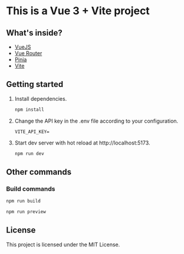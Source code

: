 # This is a Vue 3 + Vite project

## What's inside?

- [VueJS](https://vuejs.org)
- [Vue Router](https://router.vuejs.org)
- [Pinia](https://pinia.vuejs.org)
- [Vite](https://vitejs.dev)

## Getting started

1. Install dependencies.
   ```bash
   npm install
   ```

2. Change the API key in the .env file according to your configuration.
   ```
   VITE_API_KEY=
   ```

3. Start dev server with hot reload at http://localhost:5173.
   ```bash
   npm run dev
   ```

## Other commands

### Build commands
```bash
npm run build
```
```bash
npm run preview
```

## License

This project is licensed under the MIT License.
